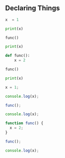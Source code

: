 ## Declaring Things

```py
x  = 1

print(x)

func()

print(x)

def func():
    x = 2

func()

print(x)
```

```js
x = 1;

console.log(x);

func();

console.log(x);

function func() {
  x = 2;
}

func();

console.log(x);
```

